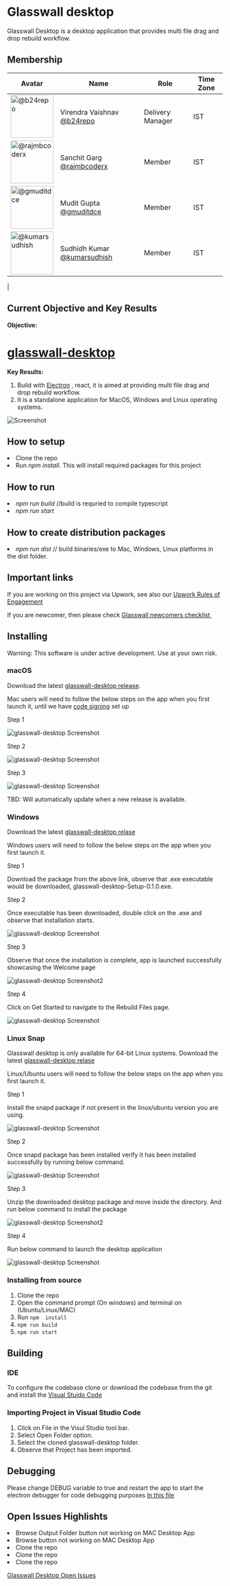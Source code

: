 
# Glasswall desktop

Glasswall Desktop is a desktop application that provides multi file drag and drop rebuild workflow.


## Membership

| Avatar | Name | Role | Time Zone |
| -------------------------------------------|----------------------|----------------------------| -------- |
| <img src="" width=100 alt="@b24repo">  | Virendra Vaishnav [@b24repo](https://github.com/b24repo) | Delivery Manager | IST |
| <img src="" width=100 alt="@rajmbcoderx">  | Sanchit Garg [@rajmbcoderx](https://github.com/rajmbcoderx) | Member | IST |
| <img src="" width=100 alt="@gmuditdce">  | Mudit Gupta [@gmuditdce](https://github.com/gmuditdce) | Member | IST |
| <img src="" width=100 alt="@kumarsudhish">  | Sudhidh Kumar [@kumarsudhish](https://github.com/kumarsudhish) | Member | IST |
| 

## Current Objective and Key Results
**Objective:**

# [glasswall-desktop](https://k8-proxy.github.io/glasswall-desktop/)


**Key Results:**
1. Build with <a href="https://github.com/electron/electron"> Electron</a> , react, it is aimed at providing multi file drag and drop rebuild workflow.
2. It is a standalone application for MacOS, Windows and Linux operating systems.


![Screenshot](https://github.com/k8-proxy/glasswall-desktop/blob/main/Screen-shot-1.png)

<h2> How to setup</h2> 
<li> Clone the repo</li>
<li> Run<i> npm install</i>. This will install required packages for this project </li>

<h2> How to run</h2> 
<li> <i>npm run build</i> //build is requried to compile typescript</li> 
<li> <i>npm run start </i></li>

<h2> How to create distribution packages</h2> 
<li> <i>npm run dist</i> // build binaries/exe to Mac, Windows, Linux platforms in the dist folder. </li>

## Important links

If you are working on this project via Upwork, see also our [Upwork Rules of Engagement](https://github.com/filetrust/Open-Source/blob/master/upwork/rules-of-engagement.md)

If you are newcomer, then please check [Glasswall newcomers checklist ](https://github.com/filetrust/Open-Source )


## Installing

Warning: This software is under active development. Use at your own risk.

### macOS

Download the latest [glasswall-desktop release](https://github.com/k8-proxy/glasswall-desktop/releases/download/0.1.0/glasswall-desktop.dmg).

Mac users will need to follow the below steps on the app when you first launch it, until we have [code signing](https://www.electron.build/code-signing) set up

<p>Step 1</p>
  
![glasswall-desktop Screenshot](https://github.com/k8-proxy/glasswall-desktop/blob/main/permission1.png)


<p>Step 2</p>

![glasswall-desktop Screenshot](https://github.com/k8-proxy/glasswall-desktop/blob/main/permission2.png)


<p>Step 3</p>

![glasswall-desktop Screenshot](https://github.com/k8-proxy/glasswall-desktop/blob/main/permission3.png)

TBD: Will automatically update when a new release is available.

### Windows

Download the latest [glasswall-desktop relase](https://github.com/k8-proxy/glasswall-desktop/releases/download/v0.1.0/glasswall-desktop-Setup-0.1.0.exe)

Windows users will need to follow the below steps on the app when you first launch it.

<p>Step 1</p>
Download the package from the above link, observe that .exe executable would be downloaded, glasswall-desktop-Setup-0.1.0.exe.


<p>Step 2</p>
Once executable has been downloaded, double click on the .exe and observe that installation starts.

![glasswall-desktop Screenshot](https://github.com/k8-proxy/glasswall-desktop/blob/main/Linux_SnapPackage_Verification_Command.JPG)


<p>Step 3</p>
Observe that once the installation is complete, app is launched successfully showcasing the Welcome page

![glasswall-desktop Screenshot2](https://github.com/k8-proxy/glasswall-desktop/blob/main/Linux_DesktopApp_Install_Command.JPG)


<p>Step 4</p>
Click on Get Started to navigate to the Rebuild Files page.

![glasswall-desktop Screenshot](https://github.com/k8-proxy/glasswall-desktop/blob/main//Linux_DesktopApp_Run_Command.JPG)


### Linux Snap

Glasswall desktop is only available for 64-bit Linux systems.
Download the latest [glasswall-desktop relase](https://github.com/k8-proxy/glasswall-desktop/releases/download/v0.1.0/glasswall-desktop-Setup-0.1.0.snap)

Linux/Ubuntu users will need to follow the below steps on the app when you first launch it.

<p>Step 1</p>
Install the snapd package if not present in the linux/ubuntu version you are using.

![glasswall-desktop Screenshot](https://github.com/k8-proxy/glasswall-desktop/blob/main/Linux_Snap_Install_Command.JPG)


<p>Step 2</p>
Once snapd package has been installed verify it has been installed successfully by running below command.

![glasswall-desktop Screenshot](https://github.com/k8-proxy/glasswall-desktop/blob/main/Linux_SnapPackage_Verification_Command.JPG)


<p>Step 3</p>
Unzip the downloaded desktop package and move inside the directory. And run below command to install the package

![glasswall-desktop Screenshot2](https://github.com/k8-proxy/glasswall-desktop/blob/main/Linux_DesktopApp_Install_Command.JPG)


<p>Step 4</p>
Run below command to launch the desktop application

![glasswall-desktop Screenshot](https://github.com/k8-proxy/glasswall-desktop/blob/main//Linux_DesktopApp_Run_Command.JPG)


### Installing from source

1. Clone the repo
2. Open the command prompt (On windows) and terminal on (Ubuntu/Linux/MAC)
3. Run `npm  install`
4. `npm run build`
5. `npm run start`

## Building

### IDE 
To configure the codebase clone or download the codebase from the git and install the [Visual Stuido Code](https://code.visualstudio.com/)

### Importing Project in Visual Studio Code
1. Click on File in the Visul Studio tool bar.
2. Select Open Folder option.
3. Select the cloned glasswall-desktop folder.
4. Observe that Project has been imported.

## Debugging
Please change DEBUG variable to true and restart the app to start the electron debugger for code debugging purposes
[In this file](https://github.com/k8-proxy/glasswall-desktop/blob/main//Debugger.JPG)


## Open Issues Highlishts
<li> Browse Output Folder button not working on MAC Desktop App</li>
<li> Browse button not working on MAC Desktop App</li>
<li> Clone the repo</li>
<li> Clone the repo</li>
<li> Clone the repo</li>

[Glasswall Desktop Open Issues](https://github.com/k8-proxy/glasswall-desktop/deployments/activity_log#workspaces/glasswall-desktop-5f8d313208783c0012d1b601/board?labels=bug&repos=304378562)





